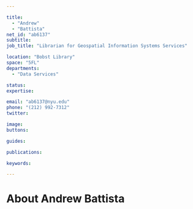 ```yaml
---

title:
  - "Andrew"
  - "Battista"
net_id: "ab6137"
subtitle: 
job_title: "Librarian for Geospatial Information Systems Services"

location: "Bobst Library"
space: "5FL"
departments:
  - "Data Services"

status: 
expertise:

email: "ab6137@nyu.edu"
phone: "(212) 992-7312"
twitter: 

image: 
buttons:

guides:

publications:

keywords:

---
```


# About Andrew Battista



